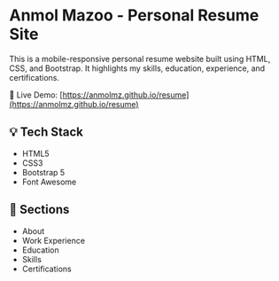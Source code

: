 # Anmol Mazoo - Personal Resume Site

This is a mobile-responsive personal resume website built using HTML, CSS, and Bootstrap. It highlights my skills, education, experience, and certifications.

🔗 Live Demo: [https://anmolmz.github.io/resume](https://anmolmz.github.io/resume)

## 💡 Tech Stack
- HTML5
- CSS3
- Bootstrap 5
- Font Awesome

## 📄 Sections
- About
- Work Experience
- Education
- Skills
- Certifications
